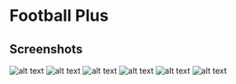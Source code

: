 # Football Plus
## Screenshots
![alt text](Screenshots/1.png) ![alt text](Screenshots/2.png)
![alt text](Screenshots/3.png) ![alt text](Screenshots/4.png)
![alt text](Screenshots/5.png) ![alt text](Screenshots/6.png)
